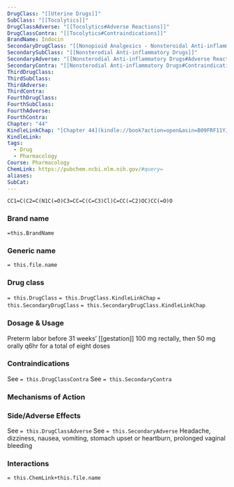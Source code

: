 ```yaml
---
DrugClass: "[[Uterine Drugs]]"
SubClass: "[[Tocolytics]]"
DrugClassAdverse: "[[Tocolytics#Adverse Reactions]]"
DrugClassContra: "[[Tocolytics#Contraindications]]"
BrandName: Indocin
SecondaryDrugClass: "[[Nonopioid Analgesics - Nonsteroidal Anti-inflammatory Drugs]]"
SecondarySubClass: "[[Nonsterodial Anti-inflammatory Drugs]]"
SecondaryAdverse: "[[Nonsterodial Anti-inflammatory Drugs#Adverse Reactions]]"
SecondaryContra: "[[Nonsterodial Anti-inflammatory Drugs#Contraindications]]"
ThirdDrugClass: 
ThirdSubClass: 
ThirdAdverse: 
ThirdContra: 
FourthDrugClass: 
FourthSubClass: 
FourthAdverse: 
FourthContra: 
Chapter: "44"
KindleLinkChap: "[Chapter 44](kindle://book?action=open&asin=B09FRF11YJ&location=25702)"
KindleLink: 
tags:
  - Drug
  - Pharmacology
Course: Pharmacology
ChemLink: https://pubchem.ncbi.nlm.nih.gov/#query=
aliases: 
SubCat:
---
```

```smiles
CC1=C(C2=C(N1C(=O)C3=CC=C(C=C3)Cl)C=CC(=C2)OC)CC(=O)O
```

### Brand name
`=this.BrandName`

### Generic name
`= this.file.name`

### Drug class 
`= this.DrugClass`
	`= this.DrugClass.KindleLinkChap`
`= this.SecondaryDrugClass`
	`= this.SecondaryDrugClass.KindleLinkChap`
### Dosage & Usage
Preterm labor before 31 weeks’ [[gestation]]
100 mg rectally, then 50 mg orally q6hr for a total of eight doses

### Contraindications
See `= this.DrugClassContra`
See `= this.SecondaryContra`

### Mechanisms of Action


### Side/Adverse Effects
See `= this.DrugClassAdverse`
See `= this.SecondaryAdverse`
Headache, dizziness, nausea, vomiting, stomach upset or heartburn, prolonged vaginal bleeding

### Interactions

`= this.ChemLink+this.file.name`

